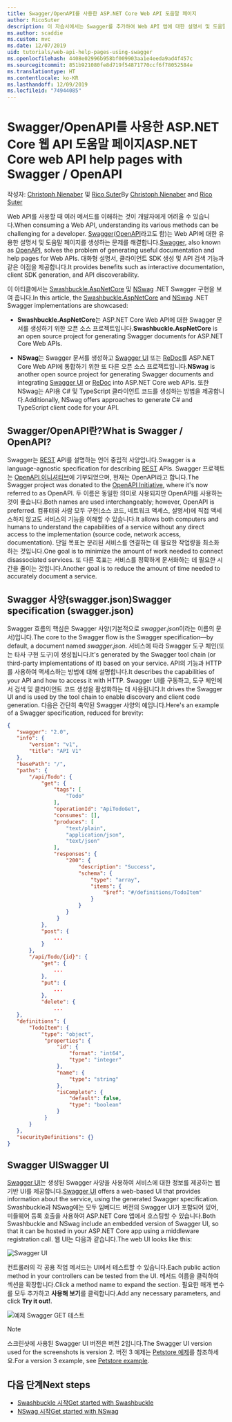 ```yaml
---
title: Swagger/OpenAPI를 사용한 ASP.NET Core Web API 도움말 페이지
author: RicoSuter
description: 이 자습서에서는 Swagger를 추가하여 Web API 앱에 대한 설명서 및 도움말 페이지를 생성하는 연습을 제공합니다.
ms.author: scaddie
ms.custom: mvc
ms.date: 12/07/2019
uid: tutorials/web-api-help-pages-using-swagger
ms.openlocfilehash: 4408e02996b958bf009903aa1e4eeda9ad4f457c
ms.sourcegitcommit: 851b921080fe8d719f54871770ccf6f78052584e
ms.translationtype: HT
ms.contentlocale: ko-KR
ms.lasthandoff: 12/09/2019
ms.locfileid: "74944085"
---
```

# <a name="aspnet-core-web-api-help-pages-with-swagger--openapi"></a><span data-ttu-id="8c77e-103">Swagger/OpenAPI를 사용한 ASP.NET Core 웹 API 도움말 페이지</span><span class="sxs-lookup"><span data-stu-id="8c77e-103">ASP.NET Core web API help pages with Swagger / OpenAPI</span></span>

<span data-ttu-id="8c77e-104">작성자: [Christoph Nienaber](https://twitter.com/zuckerthoben) 및 [Rico Suter](https://blog.rsuter.com/)</span><span class="sxs-lookup"><span data-stu-id="8c77e-104">By [Christoph Nienaber](https://twitter.com/zuckerthoben) and [Rico Suter](https://blog.rsuter.com/)</span></span>

<span data-ttu-id="8c77e-105">Web API를 사용할 때 여러 메서드를 이해하는 것이 개발자에게 어려울 수 있습니다.</span><span class="sxs-lookup"><span data-stu-id="8c77e-105">When consuming a Web API, understanding its various methods can be challenging for a developer.</span></span> <span data-ttu-id="8c77e-106">[Swagger](https://swagger.io/)([OpenAPI](https://www.openapis.org/)라고도 함)는 Web API에 대한 유용한 설명서 및 도움말 페이지를 생성하는 문제를 해결합니다.</span><span class="sxs-lookup"><span data-stu-id="8c77e-106">[Swagger](https://swagger.io/), also known as [OpenAPI](https://www.openapis.org/), solves the problem of generating useful documentation and help pages for Web APIs.</span></span> <span data-ttu-id="8c77e-107">대화형 설명서, 클라이언트 SDK 생성 및 API 검색 기능과 같은 이점을 제공합니다.</span><span class="sxs-lookup"><span data-stu-id="8c77e-107">It provides benefits such as interactive documentation, client SDK generation, and API discoverability.</span></span>

<span data-ttu-id="8c77e-108">이 아티클에서는 [Swashbuckle.AspNetCore](https://github.com/domaindrivendev/Swashbuckle.AspNetCore) 및 [NSwag](https://github.com/RicoSuter/NSwag) .NET Swagger 구현을 보여 줍니다.</span><span class="sxs-lookup"><span data-stu-id="8c77e-108">In this article, the [Swashbuckle.AspNetCore](https://github.com/domaindrivendev/Swashbuckle.AspNetCore) and [NSwag](https://github.com/RicoSuter/NSwag) .NET Swagger implementations are showcased:</span></span>

* <span data-ttu-id="8c77e-109">**Swashbuckle.AspNetCore**는 ASP.NET Core Web API에 대한 Swagger 문서를 생성하기 위한 오픈 소스 프로젝트입니다.</span><span class="sxs-lookup"><span data-stu-id="8c77e-109">**Swashbuckle.AspNetCore** is an open source project for generating Swagger documents for ASP.NET Core Web APIs.</span></span>

* <span data-ttu-id="8c77e-110">**NSwag**는 Swagger 문서를 생성하고 [Swagger UI](https://swagger.io/swagger-ui/) 또는 [ReDoc](https://github.com/Rebilly/ReDoc)를 ASP.NET Core Web API에 통합하기 위한 또 다른 오픈 소스 프로젝트입니다.</span><span class="sxs-lookup"><span data-stu-id="8c77e-110">**NSwag** is another open source project for generating Swagger documents and integrating [Swagger UI](https://swagger.io/swagger-ui/) or [ReDoc](https://github.com/Rebilly/ReDoc) into ASP.NET Core web APIs.</span></span> <span data-ttu-id="8c77e-111">또한 NSwag는 API용 C# 및 TypeScript 클라이언트 코드를 생성하는 방법을 제공합니다.</span><span class="sxs-lookup"><span data-stu-id="8c77e-111">Additionally, NSwag offers approaches to generate C# and TypeScript client code for your API.</span></span>

## <a name="what-is-swagger--openapi"></a><span data-ttu-id="8c77e-112">Swagger/OpenAPI란?</span><span class="sxs-lookup"><span data-stu-id="8c77e-112">What is Swagger / OpenAPI?</span></span>

<span data-ttu-id="8c77e-113">Swagger는 [REST](https://en.wikipedia.org/wiki/Representational_state_transfer) API를 설명하는 언어 중립적 사양입니다.</span><span class="sxs-lookup"><span data-stu-id="8c77e-113">Swagger is a language-agnostic specification for describing [REST](https://en.wikipedia.org/wiki/Representational_state_transfer) APIs.</span></span> <span data-ttu-id="8c77e-114">Swagger 프로젝트는 [OpenAPI 이니셔티브](https://www.openapis.org/)에 기부되었으며, 현재는 OpenAPI라고 합니다.</span><span class="sxs-lookup"><span data-stu-id="8c77e-114">The Swagger project was donated to the [OpenAPI Initiative](https://www.openapis.org/), where it's now referred to as OpenAPI.</span></span> <span data-ttu-id="8c77e-115">두 이름은 동일한 의미로 사용되지만 OpenAPI를 사용하는 것이 좋습니다.</span><span class="sxs-lookup"><span data-stu-id="8c77e-115">Both names are used interchangeably; however, OpenAPI is preferred.</span></span> <span data-ttu-id="8c77e-116">컴퓨터와 사람 모두 구현(소스 코드, 네트워크 액세스, 설명서)에 직접 액세스하지 않고도 서비스의 기능을 이해할 수 있습니다.</span><span class="sxs-lookup"><span data-stu-id="8c77e-116">It allows both computers and humans to understand the capabilities of a service without any direct access to the implementation (source code, network access, documentation).</span></span> <span data-ttu-id="8c77e-117">단일 목표는 분리된 서비스를 연결하는 데 필요한 작업량을 최소화하는 것입니다.</span><span class="sxs-lookup"><span data-stu-id="8c77e-117">One goal is to minimize the amount of work needed to connect disassociated services.</span></span> <span data-ttu-id="8c77e-118">또 다른 목표는 서비스를 정확하게 문서화하는 데 필요한 시간을 줄이는 것입니다.</span><span class="sxs-lookup"><span data-stu-id="8c77e-118">Another goal is to reduce the amount of time needed to accurately document a service.</span></span>

## <a name="swagger-specification-swaggerjson"></a><span data-ttu-id="8c77e-119">Swagger 사양(swagger.json)</span><span class="sxs-lookup"><span data-stu-id="8c77e-119">Swagger specification (swagger.json)</span></span>

<span data-ttu-id="8c77e-120">Swagger 흐름의 핵심은 Swagger 사양(기본적으로 *swagger.json*이라는 이름의 문서)입니다.</span><span class="sxs-lookup"><span data-stu-id="8c77e-120">The core to the Swagger flow is the Swagger specification&mdash;by default, a document named *swagger.json*.</span></span> <span data-ttu-id="8c77e-121">서비스에 따라 Swagger 도구 체인(또는 타사 구현 도구)이 생성됩니다.</span><span class="sxs-lookup"><span data-stu-id="8c77e-121">It's generated by the Swagger tool chain (or third-party implementations of it) based on your service.</span></span> <span data-ttu-id="8c77e-122">API의 기능과 HTTP를 사용하여 액세스하는 방법에 대해 설명합니다.</span><span class="sxs-lookup"><span data-stu-id="8c77e-122">It describes the capabilities of your API and how to access it with HTTP.</span></span> <span data-ttu-id="8c77e-123">Swagger UI를 구동하고, 도구 체인에서 검색 및 클라이언트 코드 생성을 활성화하는 데 사용됩니다.</span><span class="sxs-lookup"><span data-stu-id="8c77e-123">It drives the Swagger UI and is used by the tool chain to enable discovery and client code generation.</span></span> <span data-ttu-id="8c77e-124">다음은 간단히 축약된 Swagger 사양의 예입니다.</span><span class="sxs-lookup"><span data-stu-id="8c77e-124">Here's an example of a Swagger specification, reduced for brevity:</span></span>

```json
{
   "swagger": "2.0",
   "info": {
       "version": "v1",
       "title": "API V1"
   },
   "basePath": "/",
   "paths": {
       "/api/Todo": {
           "get": {
               "tags": [
                   "Todo"
               ],
               "operationId": "ApiTodoGet",
               "consumes": [],
               "produces": [
                   "text/plain",
                   "application/json",
                   "text/json"
               ],
               "responses": {
                   "200": {
                       "description": "Success",
                       "schema": {
                           "type": "array",
                           "items": {
                               "$ref": "#/definitions/TodoItem"
                           }
                       }
                   }
                }
           },
           "post": {
               ...
           }
       },
       "/api/Todo/{id}": {
           "get": {
               ...
           },
           "put": {
               ...
           },
           "delete": {
               ...
   },
   "definitions": {
       "TodoItem": {
           "type": "object",
            "properties": {
                "id": {
                    "format": "int64",
                    "type": "integer"
                },
                "name": {
                    "type": "string"
                },
                "isComplete": {
                    "default": false,
                    "type": "boolean"
                }
            }
       }
   },
   "securityDefinitions": {}
}
```

## <a name="swagger-ui"></a><span data-ttu-id="8c77e-125">Swagger UI</span><span class="sxs-lookup"><span data-stu-id="8c77e-125">Swagger UI</span></span>

<span data-ttu-id="8c77e-126">[Swagger UI](https://swagger.io/swagger-ui/)는 생성된 Swagger 사양을 사용하여 서비스에 대한 정보를 제공하는 웹 기반 UI를 제공합니다.</span><span class="sxs-lookup"><span data-stu-id="8c77e-126">[Swagger UI](https://swagger.io/swagger-ui/) offers a web-based UI that provides information about the service, using the generated Swagger specification.</span></span> <span data-ttu-id="8c77e-127">Swashbuckle과 NSwag에는 모두 임베디드 버전의 Swagger UI가 포함되어 있어, 미들웨어 등록 호출을 사용하여 ASP.NET Core 앱에서 호스팅할 수 있습니다.</span><span class="sxs-lookup"><span data-stu-id="8c77e-127">Both Swashbuckle and NSwag include an embedded version of Swagger UI, so that it can be hosted in your ASP.NET Core app using a middleware registration call.</span></span> <span data-ttu-id="8c77e-128">웹 UI는 다음과 같습니다.</span><span class="sxs-lookup"><span data-stu-id="8c77e-128">The web UI looks like this:</span></span>

![Swagger UI](web-api-help-pages-using-swagger/_static/swagger-ui.png)

<span data-ttu-id="8c77e-130">컨트롤러의 각 공용 작업 메서드는 UI에서 테스트할 수 있습니다.</span><span class="sxs-lookup"><span data-stu-id="8c77e-130">Each public action method in your controllers can be tested from the UI.</span></span> <span data-ttu-id="8c77e-131">메서드 이름을 클릭하여 섹션을 확장합니다.</span><span class="sxs-lookup"><span data-stu-id="8c77e-131">Click a method name to expand the section.</span></span> <span data-ttu-id="8c77e-132">필요한 매개 변수를 모두 추가하고 **사용해 보기**를 클릭합니다.</span><span class="sxs-lookup"><span data-stu-id="8c77e-132">Add any necessary parameters, and click **Try it out!**.</span></span>

![예제 Swagger GET 테스트](web-api-help-pages-using-swagger/_static/get-try-it-out.png)

> [!NOTE]
> <span data-ttu-id="8c77e-134">스크린샷에 사용된 Swagger UI 버전은 버전 2입니다.</span><span class="sxs-lookup"><span data-stu-id="8c77e-134">The Swagger UI version used for the screenshots is version 2.</span></span> <span data-ttu-id="8c77e-135">버전 3 예제는 [Petstore 예제](https://petstore.swagger.io/)를 참조하세요.</span><span class="sxs-lookup"><span data-stu-id="8c77e-135">For a version 3 example, see [Petstore example](https://petstore.swagger.io/).</span></span>

## <a name="next-steps"></a><span data-ttu-id="8c77e-136">다음 단계</span><span class="sxs-lookup"><span data-stu-id="8c77e-136">Next steps</span></span>

* [<span data-ttu-id="8c77e-137">Swashbuckle 시작</span><span class="sxs-lookup"><span data-stu-id="8c77e-137">Get started with Swashbuckle</span></span>](xref:tutorials/get-started-with-swashbuckle)
* [<span data-ttu-id="8c77e-138">NSwag 시작</span><span class="sxs-lookup"><span data-stu-id="8c77e-138">Get started with NSwag</span></span>](xref:tutorials/get-started-with-nswag)
